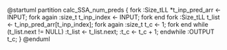 @startuml
partition calc_SSA_num_preds {
    fork
        :Size_tLL *t_inp_pred_arr <- INPUT;
    fork again
        :size_t t_inp_index <- INPUT;
    fork end
    fork
        :Size_tLL t_list <- t_inp_pred_arr[t_inp_index];
    fork again
        :size_t t_c <- 1;
    fork end
    while (t_list.next != NULL)
        :t_list <- t_list.next;
        :t_c <- t_c + 1;
    endwhile
    :OUTPUT t_c;
}
@enduml
